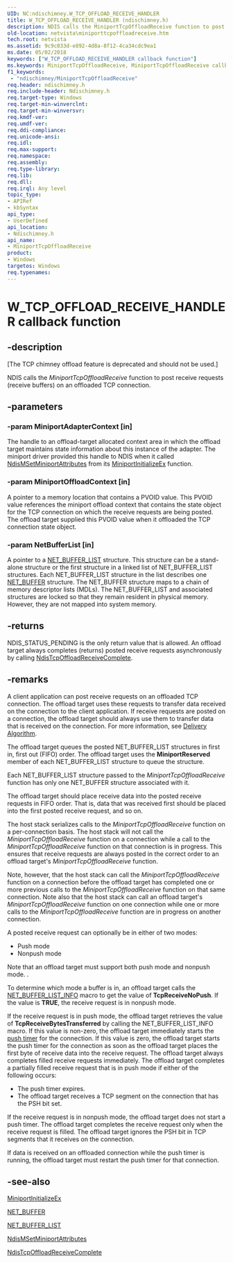 ```yaml
---
UID: NC:ndischimney.W_TCP_OFFLOAD_RECEIVE_HANDLER
title: W_TCP_OFFLOAD_RECEIVE_HANDLER (ndischimney.h)
description: NDIS calls the MiniportTcpOffloadReceive function to post receive requests (receive buffers) on an offloaded TCP connection.
old-location: netvista\miniporttcpoffloadreceive.htm
tech.root: netvista
ms.assetid: 9c9c033d-e892-4d8a-8f12-4ca34cdc9ea1
ms.date: 05/02/2018
keywords: ["W_TCP_OFFLOAD_RECEIVE_HANDLER callback function"]
ms.keywords: MiniportTcpOffloadReceive, MiniportTcpOffloadReceive callback function [Network Drivers Starting with Windows Vista], W_TCP_OFFLOAD_RECEIVE_HANDLER, W_TCP_OFFLOAD_RECEIVE_HANDLER callback, ndischimney/MiniportTcpOffloadReceive, netvista.miniporttcpoffloadreceive, tcp_chim_miniport_func_01f5e6c6-4764-41f3-935a-a08754732ea3.xml
f1_keywords:
 - "ndischimney/MiniportTcpOffloadReceive"
req.header: ndischimney.h
req.include-header: Ndischimney.h
req.target-type: Windows
req.target-min-winverclnt: 
req.target-min-winversvr: 
req.kmdf-ver: 
req.umdf-ver: 
req.ddi-compliance: 
req.unicode-ansi: 
req.idl: 
req.max-support: 
req.namespace: 
req.assembly: 
req.type-library: 
req.lib: 
req.dll: 
req.irql: Any level
topic_type:
- APIRef
- kbSyntax
api_type:
- UserDefined
api_location:
- Ndischimney.h
api_name:
- MiniportTcpOffloadReceive
product:
- Windows
targetos: Windows
req.typenames: 
---
```


# W_TCP_OFFLOAD_RECEIVE_HANDLER callback function


## -description


<p class="CCE_Message">[The TCP chimney offload feature is deprecated and should not be used.]

NDIS calls the 
  <i>MiniportTcpOffloadReceive</i> function to post receive requests (receive buffers) on an offloaded TCP
  connection.


## -parameters




### -param MiniportAdapterContext [in]

The handle to an offload-target allocated context area in which the offload target maintains state
     information about this instance of the adapter. The miniport driver provided this handle to NDIS when it
     called 
     <a href="https://docs.microsoft.com/windows-hardware/drivers/ddi/ndis/nf-ndis-ndismsetminiportattributes">
     NdisMSetMiniportAttributes</a> from its 
     <a href="https://docs.microsoft.com/windows-hardware/drivers/ddi/ndis/nc-ndis-miniport_initialize">
     MiniportInitializeEx</a> function.


### -param MiniportOffloadContext [in]

A pointer to a memory location that contains a PVOID value. This PVOID value references the
     miniport offload context that contains the state object for the TCP connection on which the receive
     requests are being posted. The offload target supplied this PVOID value when it offloaded the TCP
     connection state object.


### -param NetBufferList [in]

A pointer to a 
     <a href="https://docs.microsoft.com/windows-hardware/drivers/ddi/ndis/ns-ndis-_net_buffer_list">NET_BUFFER_LIST</a> structure. This structure
     can be a stand-alone structure or the first structure in a linked list of NET_BUFFER_LIST structures.
     Each NET_BUFFER_LIST structure in the list describes one 
     <a href="https://docs.microsoft.com/windows-hardware/drivers/ddi/ndis/ns-ndis-_net_buffer">NET_BUFFER</a> structure. The NET_BUFFER structure
     maps to a chain of memory descriptor lists (MDLs). The NET_BUFFER_LIST and associated structures are
     locked so that they remain resident in physical memory. However, they are not mapped into system
     memory.


## -returns



NDIS_STATUS_PENDING is the only return value that is allowed. An offload target always completes
     (returns) posted receive requests asynchronously by calling 
     <a href="https://docs.microsoft.com/windows-hardware/drivers/ddi/ndischimney/nc-ndischimney-ndis_tcp_offload_receive_complete">
     NdisTcpOffloadReceiveComplete</a>.




## -remarks



A client application can post receive requests on an offloaded TCP connection. The offload target uses
    these requests to transfer data received on the connection to the client application. If receive requests
    are posted on a connection, the offload target should always use them to transfer data that is received
    on the connection. For more information, see 
    <a href="https://docs.microsoft.com/windows-hardware/drivers/network/delivery-algorithm">Delivery Algorithm</a>.

The offload target queues the posted NET_BUFFER_LIST structures in first in, first out (FIFO) order.
    The offload target uses the 
    <b>MiniportReserved</b> member of each NET_BUFFER_LIST structure to queue the structure.

Each NET_BUFFER_LIST structure passed to the 
    <i>MiniportTcpOffloadReceive</i> function has only one NET_BUFFER structure associated with it.

The offload target should place receive data into the posted receive requests in FIFO order. That is,
    data that was received first should be placed into the first posted receive request, and so on.

The host stack serializes calls to the 
    <i>MiniportTcpOffloadReceive</i> function on a per-connection basis. The host stack will not call the 
    <i>MiniportTcpOffloadReceive</i> function on a connection while a call to the 
    <i>MiniportTcpOffloadReceive</i> function on that connection is in progress. This ensures that receive
    requests are always posted in the correct order to an offload target's 
    <i>MiniportTcpOffloadReceive</i> function.

Note, however, that the host stack can call the 
    <i>MiniportTcpOffloadReceive</i> function on a connection before the offload target has completed one or
    more previous calls to the 
    <i>MiniportTcpOffloadReceive</i> function on that same connection. Note also that the host stack can call
    an offload target's 
    <i>MiniportTcpOffloadReceive</i> function on one connection while one or more calls to the 
    <i>MiniportTcpOffloadReceive</i> function are in progress on another connection.

A posted receive request can optionally be in either of two modes:

<ul>
<li>
Push mode

</li>
<li>
Nonpush mode

</li>
</ul>
Note that an offload target must support both push mode and nonpush mode. .

To determine which mode a buffer is in, an offload target calls the 
    <a href="https://docs.microsoft.com/windows-hardware/drivers/network/net-buffer-list-info">NET_BUFFER_LIST_INFO</a> macro to get the
    value of 
    <b>TcpReceiveNoPush</b>. If the value is <b>TRUE</b>, the receive request is in nonpush mode.

If the receive request is in push mode, the offload target retrieves the value of 
    <b>TcpReceiveBytesTransferred</b> by calling the NET_BUFFER_LIST_INFO macro. If this value is non-zero,
    the offload target immediately starts the 
    <a href="https://docs.microsoft.com/windows-hardware/drivers/network/push-timer">push timer</a> for the connection. If this value is
    zero, the offload target starts the push timer for the connection as soon as the offload target places
    the first byte of receive data into the receive request. The offload target always completes filled
    receive requests immediately. The offload target completes a partially filled receive request that is in
    push mode if either of the following occurs:

<ul>
<li>
The push timer expires.

</li>
<li>
The offload target receives a TCP segment on the connection that has the PSH bit set.

</li>
</ul>
If the receive request is in nonpush mode, the offload target does not start a push timer. The offload
    target completes the receive request only when the receive request is filled. The offload target ignores
    the PSH bit in TCP segments that it receives on the connection.

If data is received on an offloaded connection while the push timer is running, the offload target
    must restart the push timer for that connection.




## -see-also




<a href="https://docs.microsoft.com/windows-hardware/drivers/ddi/ndis/nc-ndis-miniport_initialize">MiniportInitializeEx</a>



<a href="https://docs.microsoft.com/windows-hardware/drivers/ddi/ndis/ns-ndis-_net_buffer">NET_BUFFER</a>



<a href="https://docs.microsoft.com/windows-hardware/drivers/ddi/ndis/ns-ndis-_net_buffer_list">NET_BUFFER_LIST</a>



<a href="https://docs.microsoft.com/windows-hardware/drivers/ddi/ndis/nf-ndis-ndismsetminiportattributes">NdisMSetMiniportAttributes</a>



<a href="https://docs.microsoft.com/windows-hardware/drivers/ddi/ndischimney/nc-ndischimney-ndis_tcp_offload_receive_complete">
   NdisTcpOffloadReceiveComplete</a>
 

 

